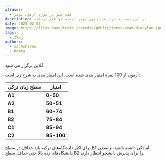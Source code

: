 ```yaml
---
aliases:
  - همه چیز در مورد آزمون تومر
description: در این پست به جزئیات آزمون تومر ترکیه خواهیم پرداخت
date: 2025-02-03
image: https://files.daynetcafe.ir/media/public/tomer-exam-diarylan.jpg
tags:
  - وبلاگ
authors:
  - zachshirow
  - hemra
---
```




آنلاین برگزار می شود. 

آزمون از 100 نمره امتیاز بندی شده است. این امتیاز بندی به شرح زیر است:

| سطح زبان ترکی | امتیاز     |
| ------------- | ---------- |
| **A1**        | **0-50**   |
| **A2**        | **50-51**  |
| **B1**        | **60-74**  |
| **B2**        | **75-84**  |
| **C1**        | **85-94**  |
| **C2**        | **95-100** |

برای اکثر دانشگاه‌های ترکیه باید حداقل در سطح B1 آمادگی داشته باشید، و بعضی دانشگاه‌های رده بالا حتی حداقل سطح B2 را برای پذیرش دانشجو انتظار دارند.